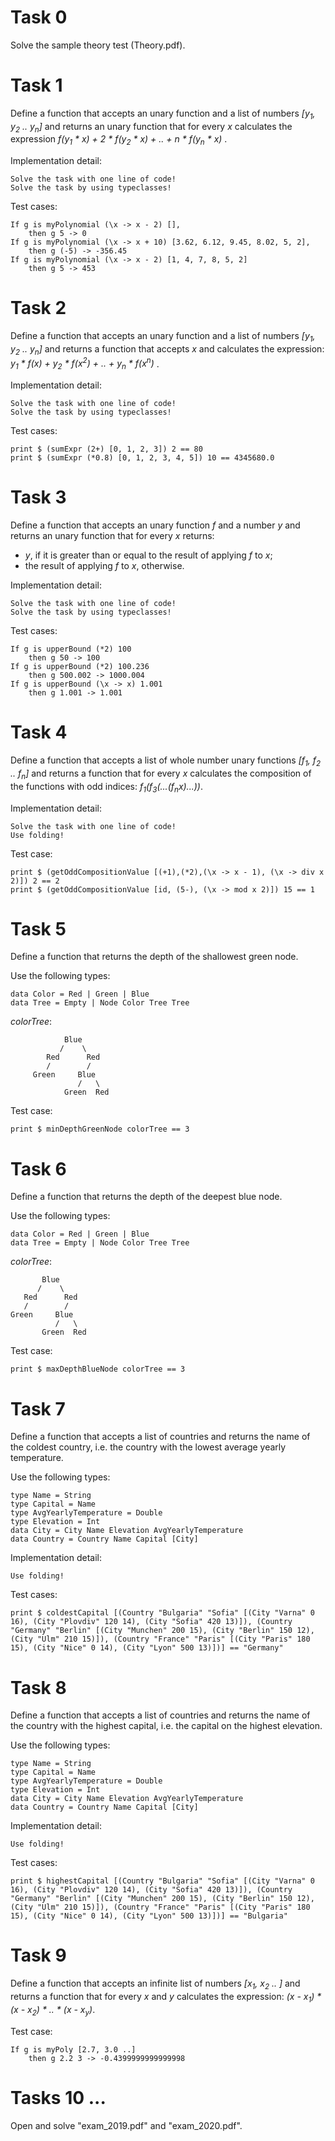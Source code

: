 # Task 0
Solve the sample theory test (Theory.pdf).

# Task 1
Define a function that accepts an unary function and a list of numbers *[y<sub>1</sub>, y<sub>2</sub> .. y<sub>n</sub>]* and returns an unary function that for every *x* calculates the expression *f(y<sub>1</sub> * x) + 2 * f(y<sub>2</sub> * x) + .. + n * f(y<sub>n</sub> * x)* .

Implementation detail:

    Solve the task with one line of code!
    Solve the task by using typeclasses!

Test cases:

    If g is myPolynomial (\x -> x - 2) [],
        then g 5 -> 0
    If g is myPolynomial (\x -> x + 10) [3.62, 6.12, 9.45, 8.02, 5, 2],
        then g (-5) -> -356.45
    If g is myPolynomial (\x -> x - 2) [1, 4, 7, 8, 5, 2]
        then g 5 -> 453

# Task 2
Define a function that accepts an unary function and a list of numbers *[y<sub>1</sub>, y<sub>2</sub> .. y<sub>n</sub>]* and returns a function that accepts *x* and calculates the expression: *y<sub>1</sub> * f(x) + y<sub>2</sub> * f(x<sup>2</sup>) + .. + y<sub>n</sub> * f(x<sup>n</sup>)* .

Implementation detail:

    Solve the task with one line of code!
    Solve the task by using typeclasses!

Test cases:

    print $ (sumExpr (2+) [0, 1, 2, 3]) 2 == 80
    print $ (sumExpr (*0.8) [0, 1, 2, 3, 4, 5]) 10 == 4345680.0

# Task 3
Define a function that accepts an unary function *f* and a number *y* and returns an unary function that for every *x* returns:

 - *y*, if it is greater than or equal to the result of applying *f* to *x*;
 - the result of applying *f* to *x*, otherwise.

Implementation detail:

    Solve the task with one line of code!
    Solve the task by using typeclasses!

Test cases:

    If g is upperBound (*2) 100
        then g 50 -> 100
    If g is upperBound (*2) 100.236
        then g 500.002 -> 1000.004
    If g is upperBound (\x -> x) 1.001
        then g 1.001 -> 1.001

# Task 4
Define a function that accepts a list of whole number unary functions *[f<sub>1</sub>, f<sub>2</sub> .. f<sub>n</sub>]* and returns a function that for every *x* calculates the composition of the functions with odd indices: *f<sub>1</sub>(f<sub>3</sub>(...(f<sub>n</sub>x)...))*.

Implementation detail:
    
    Solve the task with one line of code!
    Use folding!

Test case:

    print $ (getOddCompositionValue [(+1),(*2),(\x -> x - 1), (\x -> div x 2)]) 2 == 2
    print $ (getOddCompositionValue [id, (5-), (\x -> mod x 2)]) 15 == 1

# Task 5
Define a function that returns the depth of the shallowest green node.

Use the following types:

    data Color = Red | Green | Blue
    data Tree = Empty | Node Color Tree Tree

*colorTree*:

                Blue
               /    \
            Red      Red
            /        /  
         Green     Blue  
                   /   \
                Green  Red

Test case:

    print $ minDepthGreenNode colorTree == 3

# Task 6
Define a function that returns the depth of the deepest blue node.

Use the following types:

    data Color = Red | Green | Blue
    data Tree = Empty | Node Color Tree Tree

*colorTree*:

           Blue
          /    \
       Red      Red
       /        /  
    Green     Blue  
              /   \
           Green  Red

Test case:

    print $ maxDepthBlueNode colorTree == 3

# Task 7
Define a function that accepts a list of countries and returns the name of the coldest country, i.e. the country with the lowest average yearly temperature.

Use the following types:

    type Name = String
    type Capital = Name
    type AvgYearlyTemperature = Double
    type Elevation = Int
    data City = City Name Elevation AvgYearlyTemperature
    data Country = Country Name Capital [City]

Implementation detail:

    Use folding!

Test cases:

    print $ coldestCapital [(Country "Bulgaria" "Sofia" [(City "Varna" 0 16), (City "Plovdiv" 120 14), (City "Sofia" 420 13)]), (Country "Germany" "Berlin" [(City "Munchen" 200 15), (City "Berlin" 150 12), (City "Ulm" 210 15)]), (Country "France" "Paris" [(City "Paris" 180 15), (City "Nice" 0 14), (City "Lyon" 500 13)])] == "Germany"

# Task 8
Define a function that accepts a list of countries and returns the name of the country with the highest capital, i.e. the capital on the highest elevation.

Use the following types:

    type Name = String
    type Capital = Name
    type AvgYearlyTemperature = Double
    type Elevation = Int
    data City = City Name Elevation AvgYearlyTemperature
    data Country = Country Name Capital [City]

Implementation detail:

    Use folding!

Test cases:

    print $ highestCapital [(Country "Bulgaria" "Sofia" [(City "Varna" 0 16), (City "Plovdiv" 120 14), (City "Sofia" 420 13)]), (Country "Germany" "Berlin" [(City "Munchen" 200 15), (City "Berlin" 150 12), (City "Ulm" 210 15)]), (Country "France" "Paris" [(City "Paris" 180 15), (City "Nice" 0 14), (City "Lyon" 500 13)])] == "Bulgaria"

# Task 9
Define a function that accepts an infinite list of numbers *[x<sub>1</sub>, x<sub>2</sub> .. ]* and returns a function that for every *x* and *y* calculates the expression: *(x - x<sub>1</sub>) * (x - x<sub>2</sub>) * .. * (x - x<sub>y</sub>)*.

Test case:

    If g is myPoly [2.7, 3.0 ..]
        then g 2.2 3 -> -0.4399999999999998

# Tasks 10 ...
Open and solve "exam_2019.pdf" and "exam_2020.pdf".
